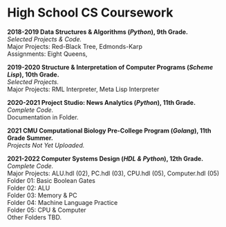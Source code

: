 # High School CS Coursework
**2018-2019 Data Structures & Algorithms (*Python*), 9th Grade.**<br/>
*Selected Projects & Code.*<br/>
Major Projects: Red-Black Tree, Edmonds-Karp<br/>
Assignments: Eight Queens,

**2019-2020 Structure & Interpretation of Computer Programs (*Scheme Lisp*), 10th Grade.**<br/>
*Selected Projects.*<br/>
Major Projects: RML Interpreter, Meta Lisp Interpreter<br/>

**2020-2021 Project Studio: News Analytics (*Python*), 11th Grade.**<br/>
*Complete Code.*<br/>
Documentation in Folder.

**2021 CMU Computational Biology Pre-College Program (*Golang*), 11th Grade Summer.**<br/>
*Projects Not Yet Uploaded.*

**2021-2022 Computer Systems Design (*HDL & Python*), 12th Grade.**<br/>
*Complete Code.*<br/>
Major Projects: ALU.hdl (02), PC.hdl (03), CPU.hdl (05), Computer.hdl (05)
Folder 01: Basic Boolean Gates<br/>
Folder 02: ALU<br/>
Folder 03: Memory & PC<br/>
Folder 04: Machine Language Practice<br/>
Folder 05: CPU & Computer<br/>
Other Folders TBD.

